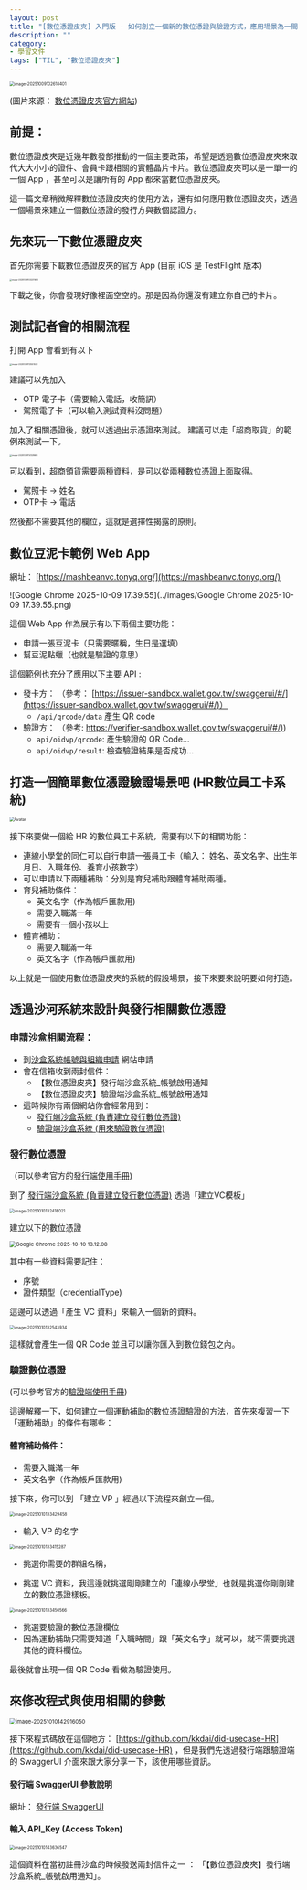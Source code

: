 ```yaml
---
layout: post
title: "[數位憑證皮夾] 入門版 - 如何創立一個新的數位憑證與驗證方式，應用場景為一間公司的 HR 補助申請（附上範例修改程式重點)"
description: ""
category: 
- 學習文件
tags: ["TIL", "數位憑證皮夾"]
---
```


<img src="../images/image-20251009102618401.png" alt="image-20251009102618401" style="zoom: 50%;" />

(圖片來源： [數位憑證皮夾官方網站](https://www.wallet.gov.tw/zh-tw))

## 前提：

數位憑證皮夾是近幾年數發部推動的一個主要政策，希望是透過數位憑證皮夾來取代大大小小的證件、會員卡跟相關的實體晶片卡片。數位憑證皮夾可以是一單一的一個 App ，甚至可以是讓所有的 App 都來當數位憑證皮夾。

這一篇文章稍微解釋數位憑證皮夾的使用方法，還有如何應用數位憑證皮夾，透過一個場景來建立一個數位憑證的發行方與數個認證方。



## 先來玩一下數位憑證皮夾

首先你需要下載數位憑證皮夾的官方 App (目前 iOS 是 TestFlight 版本)

<img src="../images/image-20251009103231602.png" alt="image-20251009103231602" style="zoom:25%;" />

下載之後，你會發現好像裡面空空的。那是因為你還沒有建立你自己的卡片。 



## 測試記者會的相關流程

打開 App 會看到有以下

<img src="../images/image-20251009113551533.png" alt="image-20251009113551533" style="zoom:25%;" />

建議可以先加入 

- OTP 電子卡（需要輸入電話，收簡訊）
- 駕照電子卡（可以輸入測試資料沒問題）

加入了相關憑證後，就可以透過出示憑證來測試。 建議可以走「超商取貨」的範例來測試一下。

<img src="../images/image-20251009114128661.png" alt="image-20251009114128661" style="zoom: 25%;" />



可以看到，超商領貨需要兩種資料，是可以從兩種數位憑證上面取得。

- 駕照卡 -> 姓名
- OTP卡 -> 電話

然後都不需要其他的欄位，這就是選擇性揭露的原則。



## 數位豆泥卡範例 Web App

網址： [https://mashbeanvc.tonyq.org/](https://mashbeanvc.tonyq.org/)

![Google Chrome 2025-10-09 17.39.55](../images/Google Chrome 2025-10-09 17.39.55.png)

這個 Web App 作為展示有以下兩個主要功能：

- 申請一張豆泥卡（只需要暱稱，生日是選填）
- 幫豆泥點蠟（也就是驗證的意思）

這個範例也充分了應用以下主要 API :

- 發卡方： （參考： [https://issuer-sandbox.wallet.gov.tw/swaggerui/#/](https://issuer-sandbox.wallet.gov.tw/swaggerui/#/)）
  - `/api/qrcode/data` 產生 QR code
- 驗證方： （參考: [https://verifier-sandbox.wallet.gov.tw/swaggerui/#/)](https://verifier-sandbox.wallet.gov.tw/swaggerui/#/))
  - `api/oidvp/qrcode`: 產生驗證的 QR Code...
  - `api/oidvp/result`: 檢查驗證結果是否成功...



## 打造一個簡單數位憑證驗證場景吧 (HR數位員工卡系統)

<img src="http://localhost:3000/images/avatar_candle.png" alt="Avatar" style="zoom:50%;" />

接下來要做一個給 HR 的數位員工卡系統，需要有以下的相關功能：

- 連線小學堂的同仁可以自行申請一張員工卡（輸入： 姓名、英文名字、出生年月日、入職年份、養育小孩數字）
- 可以申請以下兩種補助：分別是育兒補助跟體育補助兩種。
- 育兒補助條件：
  - 英文名字（作為帳戶匯款用)
  - 需要入職滿一年
  - 需要有一個小孩以上
- 體育補助：
  - 需要入職滿一年
  - 英文名字（作為帳戶匯款用)

以上就是一個使用數位憑證皮夾的系統的假設場景，接下來要來說明要如何打造。

## 透過沙河系統來設計與發行相關數位憑證

### 申請沙盒相關流程：

- 到[沙盒系統帳號與組織申請](https://wallet.gov.tw/apply/applyAccount.html) 網站申請
- 會在信箱收到兩封信件：
  - 【數位憑證皮夾】發行端沙盒系統_帳號啟用通知
  - 【數位憑證皮夾】驗證端沙盒系統_帳號啟用通知 
- 這時候你有兩個網站你會經常用到：
  - [發行端沙盒系統  (負責建立發行數位憑證)](https://issuer-sandbox.wallet.gov.tw/)
  - [驗證端沙盒系統  (用來驗證數位憑證)](https://verifier-sandbox.wallet.gov.tw/)

### 發行數位憑證

（可以參考官方的[發行端使用手冊](https://issuer-sandbox.wallet.gov.tw/operation-manual_0618.pdf))

到了 [發行端沙盒系統  (負責建立發行數位憑證)](https://issuer-sandbox.wallet.gov.tw/) 透過「建立VC模板」

<img src="../images/image-20251010132418021.png" alt="image-20251010132418021" style="zoom: 50%;" />

建立以下的數位憑證

<img src="../images/Google Chrome 2025-10-10 13.12.08.png" alt="Google Chrome 2025-10-10 13.12.08" style="zoom:67%;" />

其中有一些資料需要記住：

- 序號 
- 證件類型（credentialType)

這邊可以透過「產生 VC 資料」來輸入一個新的資料。

<img src="../images/image-20251010132543934.png" alt="image-20251010132543934" style="zoom:50%;" />



這樣就會產生一個 QR Code 並且可以讓你匯入到數位錢包之內。

### 驗證數位憑證

(可以參考官方的[驗證端使用手冊](https://verifier-sandbox.wallet.gov.tw/operation-manual.pdf))

這邊解釋一下，如何建立一個運動補助的數位憑證驗證的方法，首先來複習一下「運動補助」的條件有哪些：

#### 體育補助條件：

- 需要入職滿一年
- 英文名字（作為帳戶匯款用)

接下來，你可以到 「建立 VP 」經過以下流程來創立一個。

<img src="../images/image-20251010133429458.png" alt="image-20251010133429458" style="zoom:50%;" />

-  輸入 VP 的名字



<img src="../images/image-20251010133415287.png" alt="image-20251010133415287" style="zoom:50%;" />

- 挑選你需要的群組名稱，

- 挑選 VC 資料，我這邊就挑選剛剛建立的「連線小學堂」也就是挑選你剛剛建立的數位憑證樣板。

  

<img src="../images/image-20251010133450566.png" alt="image-20251010133450566" style="zoom:50%;" />

- 挑選要驗證的數位憑證欄位
- 因為運動補助只需要知道「入職時間」跟「英文名字」就可以，就不需要挑選其他的資料欄位。

最後就會出現一個 QR Code 看做為驗證使用。



## 來修改程式與使用相關的參數

<img src="../images/image-20251010142916050.png" alt="image-20251010142916050" style="zoom:67%;" />

接下來程式碼放在這個地方： [https://github.com/kkdai/did-usecase-HR](https://github.com/kkdai/did-usecase-HR) ，但是我們先透過發行端跟驗證端的 SwaggerUI 介面來跟大家分享一下，該使用哪些資訊。



#### 發行端 SwaggerUI 參數說明

網址： [發行端 SwaggerUI](https://issuer-sandbox.wallet.gov.tw/swaggerui/)

#### 輸入 API_Key (Access Token)

<img src="../images/image-20251010143636547.png" alt="image-20251010143636547" style="zoom: 50%;" />

這個資料在當初註冊沙盒的時候發送兩封信件之一 ： 「【數位憑證皮夾】發行端沙盒系統_帳號啟用通知」。

